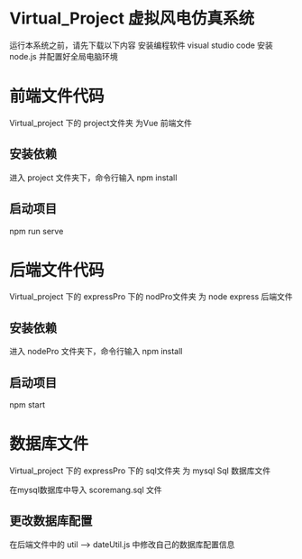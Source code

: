 # Virtual_Project 虚拟风电仿真系统
运行本系统之前，请先下载以下内容
安装编程软件 visual studio code
安装 node.js 并配置好全局电脑环境

# 前端文件代码
Virtual_project 下的 project文件夹 为Vue 前端文件

## 安装依赖
进入 project 文件夹下，命令行输入
npm install 

## 启动项目
npm run serve

# 后端文件代码
Virtual_project 下的 expressPro 下的 nodPro文件夹 为 node express 后端文件

## 安装依赖
进入 nodePro 文件夹下，命令行输入
npm install 

## 启动项目
npm start

# 数据库文件
Virtual_project 下的 expressPro 下的 sql文件夹 为 mysql Sql 数据库文件

在mysql数据库中导入 scoremang.sql 文件

## 更改数据库配置
在后端文件中的 util --> dateUtil.js 中修改自己的数据库配置信息